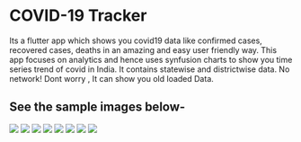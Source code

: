 # COVID-19 Tracker

Its a flutter app which shows you covid19 data like confirmed cases, recovered cases, deaths in an amazing and easy user friendly way.
This app focuses on analytics and hence uses synfusion charts to show you time series trend of covid in India.
It contains statewise and districtwise data.
No network! Dont worry , It can show you old loaded Data.

## See the sample images below-

![](images/gif.gif)
![](images/3.jpg)
![](images/1.jpg)
![](images/2.jpg)
![](images/4.jpg)
![](images/5.jpg)
![](images/6.jpg)
![](images/7.jpg)








